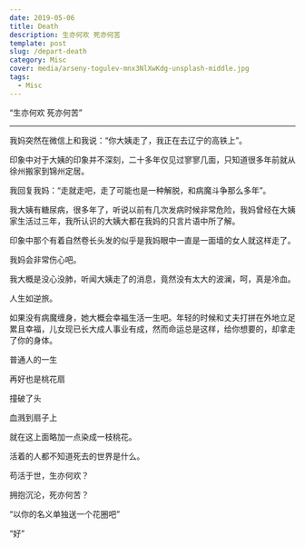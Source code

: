 ```yaml
---
date: 2019-05-06
title: Death
description: 生亦何欢 死亦何苦
template: post
slug: /depart-death
category: Misc
cover: media/arseny-togulev-mnx3NlXwKdg-unsplash-middle.jpg
tags:
  - Misc
---
```


“生亦何欢 死亦何苦”

---

我妈突然在微信上和我说：“你大姨走了，我正在去辽宁的高铁上”。

印象中对于大姨的印象并不深刻，二十多年仅见过寥寥几面，只知道很多年前就从徐州搬家到锦州定居。

我回复我妈：“走就走吧，走了可能也是一种解脱，和病魔斗争那么多年”。

我大姨有糖尿病，很多年了，听说以前有几次发病时候非常危险，我妈曾经在大姨家生活过三年，我所认识的大姨大都在我妈的只言片语中所了解。

印象中那个有着自然卷长头发的似乎是我妈眼中一直是一面墙的女人就这样走了。

我妈会非常伤心吧。

我大概是没心没肺，听闻大姨走了的消息，竟然没有太大的波澜，呵，真是冷血。

人生如逆旅。

如果没有病魔缠身，她大概会幸福生活一生吧。年轻的时候和丈夫打拼在外地立足累且幸福，儿女现已长大成人事业有成，然而命运总是这样，给你想要的，却拿走了你的身体。

普通人的一生

再好也是桃花扇

撞破了头

血溅到扇子上

就在这上面略加一点染成一枝桃花。

活着的人都不知道死去的世界是什么。

苟活于世，生亦何欢？

拥抱沉沦，死亦何苦？

“以你的名义单独送一个花圈吧”

“好”
